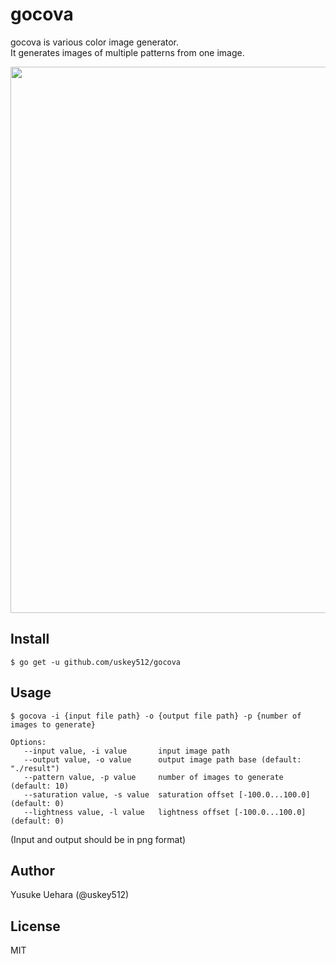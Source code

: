 # gocova  
gocova is various color image generator.  
It generates images of multiple patterns from one image.  

<img width="874" alt="" src="https://user-images.githubusercontent.com/4005383/47588820-5b084c80-d9a2-11e8-891e-49aed3ff3323.png">



## Install  
`$ go get -u github.com/uskey512/gocova`  

## Usage  
`$ gocova -i {input file path} -o {output file path} -p {number of images to generate}`  

```
Options:
   --input value, -i value       input image path
   --output value, -o value      output image path base (default: "./result")
   --pattern value, -p value     number of images to generate (default: 10)
   --saturation value, -s value  saturation offset [-100.0...100.0] (default: 0)
   --lightness value, -l value   lightness offset [-100.0...100.0] (default: 0)
```

(Input and output should be in png format)


## Author
Yusuke Uehara (@uskey512)

## License
MIT
